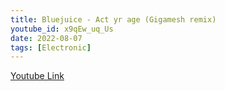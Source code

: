 ```yaml
---
title: Bluejuice - Act yr age (Gigamesh remix)
youtube_id: x9qEw_uq_Us
date: 2022-08-07
tags: [Electronic]
---
```

[Youtube Link](https://www.youtube.com/watch?v=x9qEw_uq_Us)
